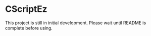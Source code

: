 # CScriptEz
This project is still in initial development. Please wait until README is complete before using.
